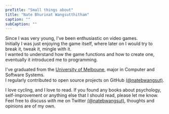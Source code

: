 ```yaml
---
preTitle: "Small things about"
title: "Nate Bhurinat Wangsutthitham"
caption: ""
subCaption: ""
---
```


Since I was very young, I've been enthusiastic on video games.  
Initially I was just enjoying the game itself, where later on I would try to break it, tweak it, mingle with it.  
I wanted to understand how the game functions and how to create one, eventually it introduced me to programming.  

I've graduated from the [University of Melboune](http://www.unimelb.edu.au/), major in Computer and Software Systems.  
I regularly contributed to open source projects on GitHub [(@natebwangsut)](https://github.com/natebwangsut).

I love cycling, and I love to read.
If you found any books about psychology, self-improvement or anything else that I should read, please let me know. Feel free to discuss with me on Twitter [(@natebwangsut)](https://twitter.com/natebwangsut), thoughts and opinions are of my own.
